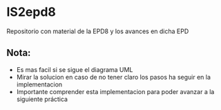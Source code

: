 # IS2epd8
Repositorio con material de la EPD8 y los avances en dicha EPD
## Nota:
- Es mas facil si se sigue el diagrama UML
- Mirar la solucion en caso de no tener claro los pasos ha seguir en la implementacion
- Importante comprender esta implementacion para poder avanzar a la siguiente práctica
